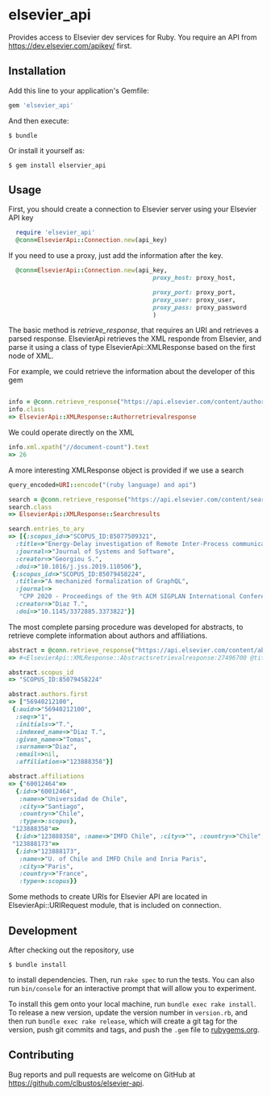 # elsevier_api

Provides access to Elsevier dev services for Ruby. You require an API from https://dev.elsevier.com/apikey/ first.


## Installation

Add this line to your application's Gemfile:

```ruby
gem 'elsevier_api'
```

And then execute:

    $ bundle

Or install it yourself as:

    $ gem install elservier_api

## Usage

First, you should create a connection to Elsevier server using your Elsevier API key
```ruby
  require 'elsevier_api'
  @conn=ElsevierApi::Connection.new(api_key)
```

If you need to use a proxy, just add the information after the key.
```ruby
  @conn=ElsevierApi::Connection.new(api_key,
                                        proxy_host: proxy_host,

                                        proxy_port: proxy_port,
                                        proxy_user: proxy_user,
                                        proxy_pass: proxy_password
                                        ) 
```

The basic method is *retrieve_response*, that requires an URI and retrieves a parsed response. ElsevierApi retrieves the XML responde from Elsevier, and parse it using a class of type ElsevierApi::XMLResponse based on the first node of XML.

For example, we could retrieve the information about the developer of this gem

```ruby

info = @conn.retrieve_response("https://api.elsevier.com/content/author?author_id=56609918400")
info.class
=> ElsevierApi::XMLResponse::Authorretrievalresponse 
```

We could operate directly on the XML

```ruby
info.xml.xpath("//document-count").text
=> 26
```

A more interesting XMLResponse object is provided if we use a search

```ruby
query_encoded=URI::encode("(ruby language) and api")

search = @conn.retrieve_response("https://api.elsevier.com/content/search/scopus?query=#{query_encoded}&count=2")
search.class
=> ElsevierApi::XMLResponse::Searchresults

search.entries_to_ary
=> [{:scopus_id=>"SCOPUS_ID:85077509321",
  :title=>"Energy-Delay investigation of Remote Inter-Process communication technologies",
  :journal=>"Journal of Systems and Software",
  :creator=>"Georgiou S.",
  :doi=>"10.1016/j.jss.2019.110506"},
 {:scopus_id=>"SCOPUS_ID:85079458224",
  :title=>"A mechanized formalization of GraphQL",
  :journal=>
   "CPP 2020 - Proceedings of the 9th ACM SIGPLAN International Conference on Certified Programs and Proofs, co-located with POPL 2020",
  :creator=>"Diaz T.",
  :doi=>"10.1145/3372885.3373822"}]

```

The most complete parsing procedure was developed for abstracts, to retrieve complete information about authors and affiliations. 

```ruby
abstract = @conn.retrieve_response("https://api.elsevier.com/content/abstract/scopus_id/85079458224")
=> #<ElsevierApi::XMLResponse::Abstractsretrievalresponse:27496700 @title=A mechanized formalization of GraphQL @journal=CPP 2020 - Proceedings of the 9th ACM SIGPLAN International Conference on Certified Programs and Proofs, co-located with POPL 2020 @authors=[56940212100,35174987700,13104010300]>

abstract.scopus_id
=> "SCOPUS_ID:85079458224"

abstract.authors.first
=> ["56940212100",
 {:auid=>"56940212100",
  :seq=>"1",
  :initials=>"T.",
  :indexed_name=>"Diaz T.",
  :given_name=>"Tomas",
  :surname=>"Diaz",
  :email=>nil,
  :affiliation=>"123888358"}]

abstract.affiliations
=> {"60012464"=>
  {:id=>"60012464",
   :name=>"Universidad de Chile",
   :city=>"Santiago",
   :country=>"Chile",
   :type=>:scopus},
 "123888358"=>
  {:id=>"123888358", :name=>"IMFD Chile", :city=>"", :country=>"Chile", :type=>:scopus},
 "123888173"=>
  {:id=>"123888173",
   :name=>"U. of Chile and IMFD Chile and Inria Paris",
   :city=>"Paris",
   :country=>"France",
   :type=>:scopus}}
```

Some methods to create URIs for Elsevier API are located in ElsevierApi::URIRequest module, that is included on connection. 


## Development

After checking out the repository, use

    $ bundle install
    
to install dependencies. Then, run `rake spec` to run the tests. You can also run `bin/console` for an interactive prompt that will allow you to experiment.

To install this gem onto your local machine, run `bundle exec rake install`. To release a new version, update the version number in `version.rb`, and then run `bundle exec rake release`, which will create a git tag for the version, push git commits and tags, and push the `.gem` file to [rubygems.org](https://rubygems.org).

## Contributing

Bug reports and pull requests are welcome on GitHub at https://github.com/clbustos/elsevier-api.

